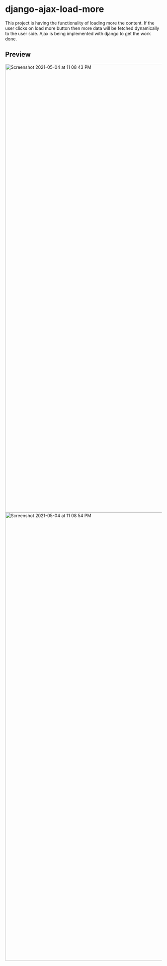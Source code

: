 # django-ajax-load-more
This project is having the functionality of loading more the content. If the user clicks on load more button then more data will be fetched dynamically to the user side. Ajax is being implemented with django to get the work done.
## Preview
<img width="1440" alt="Screenshot 2021-05-04 at 11 08 43 PM" src="https://user-images.githubusercontent.com/64217477/117046219-0a6dc900-ad2e-11eb-8251-a4602120f72b.png">
<img width="1440" alt="Screenshot 2021-05-04 at 11 08 54 PM" src="https://user-images.githubusercontent.com/64217477/117046225-0b9ef600-ad2e-11eb-9a97-263d53f02cda.png">
